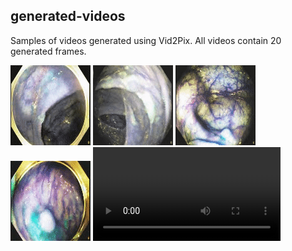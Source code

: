 ## generated-videos

Samples of videos generated using Vid2Pix. All videos contain 20 generated frames.  


![gif](video-to-gif_1.gif) ![gif](video-to-gif_2.gif) ![gif](video-to-gif_3.gif) ![gif](video-to-gif_4.gif)
![video](experiment_6_video_1000_epochs_2DOut_5.avi)

